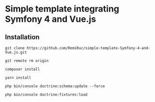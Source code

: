 # Simple template integrating Symfony 4 and Vue.js
## Installation
```
git clone https://github.com/RemiRuc/simple-template-Symfony-4-and-Vue.js.git

git remote rm origin

composer install

yarn install

php bin/console doctrine:schema:update --force

php bin/console doctrine:fixtures:load
```
